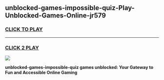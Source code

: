
## unblocked-games-impossible-quiz-Play-Unblocked-Games-Online-jr579
<h3>
<a href="https://premium76.site?title=unblocked-games-impossible-quiz&ref=24A">CLICK TO PLAY</a></h3>
<hr>

<h3>
<a href="https://premium76.site?title=unblocked-games-impossible-quiz&ref=24A">CLICK 2 PLAY</a>
  
</h3>

<a href="https://premium76.site?title=unblocked-games-impossible-quiz&ref=24A"><img src="https://clearcache.store/games.png"></a>


**unblocked-games-impossible-quiz games unblocked: Your Gateway to Fun and Accessible Online Gaming**
